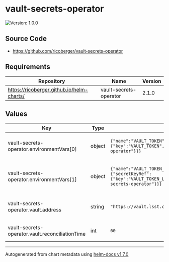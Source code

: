 # vault-secrets-operator

![Version: 1.0.0](https://img.shields.io/badge/Version-1.0.0-informational?style=flat-square)

## Source Code

* <https://github.com/ricoberger/vault-secrets-operator>

## Requirements

| Repository | Name | Version |
|------------|------|---------|
| https://ricoberger.github.io/helm-charts/ | vault-secrets-operator | 2.1.0 |

## Values

| Key | Type | Default | Description |
|-----|------|---------|-------------|
| vault-secrets-operator.environmentVars[0] | object | `{"name":"VAULT_TOKEN","valueFrom":{"secretKeyRef":{"key":"VAULT_TOKEN","name":"vault-secrets-operator"}}}` | environment variable where the Vault read token is kept |
| vault-secrets-operator.environmentVars[1] | object | `{"name":"VAULT_TOKEN_LEASE_DURATION","valueFrom":{"secretKeyRef":{"key":"VAULT_TOKEN_LEASE_DURATION","name":"vault-secrets-operator"}}}` | environment variable storing the lease duration, in seconds |
| vault-secrets-operator.vault.address | string | `"https://vault.lsst.codes"` | URL of the underlying Vault implementation |
| vault-secrets-operator.vault.reconciliationTime | int | `60` | Sync secrets from vault on this cadence |

----------------------------------------------
Autogenerated from chart metadata using [helm-docs v1.7.0](https://github.com/norwoodj/helm-docs/releases/v1.7.0)
